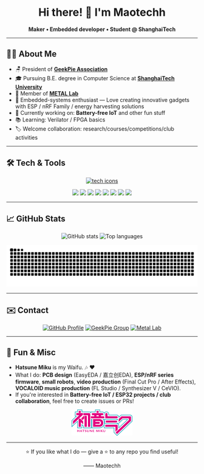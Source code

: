 <h1 align="center">Hi there! 👋 I'm Maotechh</h1>
<p align="center">
  <strong>Maker • Embedded developer • Student @ ShanghaiTech</strong>
</p>


---

## 👨‍💻 About Me
- 🪑 President of **[GeekPie Association](https://github.com/ShanghaitechGeekPie/)**
- 🎓 Pursuing B.E. degree in Computer Science at **[ShanghaiTech University](https://www.shanghaitech.edu.cn/)**
- 🔬 Member of **[METAL Lab](https://metal.shanghaitech.edu.cn/)**
- 🧩 Embedded-systems enthusiast — Love creating innovative gadgets with ESP / nRF Family / energy harvesting solutions
- 🔭 Currently working on: **Battery-free IoT** and other fun stuff
- 📚 Learning: Verilator / FPGA basics
- 🏷️ Welcome collaboration: research/courses/competitions/club activities

---

## 🛠️ Tech & Tools
<p align="center">
  <a href="https://skillicons.dev">
    <img src="https://skillicons.dev/icons?i=arduino,docker,c,cpp,py,css,html,md,grafana,ps,ae,vim,git,github" alt="tech icons" />
  </a>
</p>

<p align="center">
  <img src="https://img.shields.io/badge/apple-222224?style=for-the-badge&logo=apple&logoColor=white" />
  <img src="https://img.shields.io/badge/Arduino-00979D?style=for-the-badge&logo=Arduino&logoColor=white" />
  <img src="https://img.shields.io/badge/EasyEDA-3E92CC?style=for-the-badge&logo=easyeda&logoColor=white" />
  <img src="https://img.shields.io/badge/espressif-E7352C?style=for-the-badge&logo=espressif&logoColor=white" />
  <img src="https://img.shields.io/badge/docker-1F81E8?style=for-the-badge&logo=docker&logoColor=white" />
  <img src="https://img.shields.io/badge/adobe-F40008?style=for-the-badge&logo=adobe&logoColor=white" />
  <img src="https://img.shields.io/badge/grafana-EF661E?style=for-the-badge&logo=grafana&logoColor=white" />
  <img src="https://img.shields.io/badge/ubuntu-E03D19?style=for-the-badge&logo=ubuntu&logoColor=white" />
</p>

---
<!--
## 🚀 Highlights / Selected Projects
- Battery-free IoT concepts and prototypes — energy harvesting, ultra-low-power design
- ESP32 line-following car and small robotics kits for club activities
- GeekPie Association utility repos — organizers, tools, and event helpers
- VEX V5 serial communication exploration and tooling

--- -->

## 📈 GitHub Stats
<p align="center">
  <img src="https://github-readme-stats.vercel.app/api?username=Maotechh&show_icons=true&count_private=true&theme=radical" alt="GitHub stats" />
  <img src="https://github-readme-stats.vercel.app/api/top-langs/?username=Maotechh&layout=compact&theme=radical" alt="Top languages" />
</p>

<p align="center">
  <picture>
    <source media="(prefers-color-scheme: dark)" srcset="https://raw.githubusercontent.com/Maotechh/Maotechh/output/github-contribution-grid-snake-dark.svg">
    <source media="(prefers-color-scheme: light)" srcset="https://raw.githubusercontent.com/Maotechh/Maotechh/output/github-contribution-grid-snake.svg">
    <img alt="contribution snake" src="https://raw.githubusercontent.com/Maotechh/Maotechh/output/github-contribution-grid-snake.svg" />
  </picture>
</p>

---

## ✉️ Contact
<p align="center">
  <a href="https://github.com/Maotechh"><img src="https://img.shields.io/badge/GitHub-Maotechh-181717?style=for-the-badge&logo=github&logoColor=white" alt="GitHub Profile" /></a>
  <a href="https://github.com/ShanghaitechGeekPie/"><img src="https://img.shields.io/badge/GeekPie-ASSOCIATION-181717?style=for-the-badge&logo=github&logoColor=white" alt="GeekPie Group" /></a>
  <a href="https://metal.shanghaitech.edu.cn/"><img src="https://img.shields.io/badge/Metal%20Lab-005AA7?style=for-the-badge" alt="Metal Lab" /></a>
</p>

---

## 🧠 Fun & Misc
- **Hatsune Miku** is my Waifu. 🎶 ❤️
- What I do: **PCB design** (EasyEDA / 嘉立创EDA), **ESP/nRF series firmware**, **small robots**, **video production** (Final Cut Pro / After Effects), **VOCALOID music production** (FL Studio / Synthesizer V / CeVIO).
- If you're interested in **Battery-free IoT / ESP32 projects / club collaboration**, feel free to create issues or PRs!

<p align="center">
  <img src="https://github.com/Maotechh/Maotechh/blob/main/Hatsune_miku_logo_v3.png" width="160" height="68.75" />
</p>

---

<p align="center">⭐ If you like what I do — give a ⭐ to any repo you find useful!</p>

<p align="center">—— Maotechh</p>

